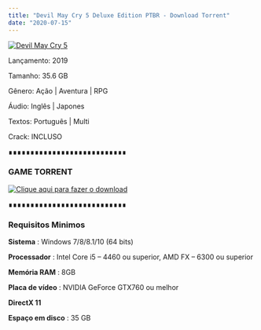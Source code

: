 ```yaml
---
title: "Devil May Cry 5 Deluxe Edition PTBR - Download Torrent"
date: "2020-07-15"
---
```


[![](https://1.bp.blogspot.com/--7oPgHD_5cI/XiuZtG2oDxI/AAAAAAAAAKc/U4EkuW0GWJIkTRZw-z6W1vIpwVL1Ass1wCLcBGAsYHQ/s640/Devil-May-Cry-5-1.jpg "Devil May Cry 5")](https://1.bp.blogspot.com/--7oPgHD_5cI/XiuZtG2oDxI/AAAAAAAAAKc/U4EkuW0GWJIkTRZw-z6W1vIpwVL1Ass1wCLcBGAsYHQ/s1600/Devil-May-Cry-5-1.jpg)

Lançamento: 2019

Tamanho: 35.6 GB

Gênero: Ação | Aventura | RPG

Áudio: Inglês | Japones

Textos: Português | Multi

Crack: INCLUSO

  

∎∎∎∎∎∎∎∎∎∎∎∎∎∎∎∎∎∎∎∎∎∎∎∎∎∎∎

###  GAME TORRENT

[![](https://1.bp.blogspot.com/-ruPWnCPWoec/XicYXvF8HuI/AAAAAAAAABI/UyLFOzfJIS8TPrFtDtaU-c8HnQ9uppeeACLcBGAsYHQ/s200/botc3a3o-filmes-via-torrent-300x135.png "Clique aqui para fazer o download")](1FFF698DCDB0BAA4028BD541FF8420813D5D7847&dn=Devil.May.Cry.5.Deluxe.Edition.zip&tr=udp{ca9bad4f721d92abc13e060f4f8dd78be4bc2e3e6ae69d619fbd104809de1ad1}3a{ca9bad4f721d92abc13e060f4f8dd78be4bc2e3e6ae69d619fbd104809de1ad1}2f{ca9bad4f721d92abc13e060f4f8dd78be4bc2e3e6ae69d619fbd104809de1ad1}2ftracker.opentrackr.org{ca9bad4f721d92abc13e060f4f8dd78be4bc2e3e6ae69d619fbd104809de1ad1}3a1337{ca9bad4f721d92abc13e060f4f8dd78be4bc2e3e6ae69d619fbd104809de1ad1}2fannounce&tr=udp{ca9bad4f721d92abc13e060f4f8dd78be4bc2e3e6ae69d619fbd104809de1ad1}3a{ca9bad4f721d92abc13e060f4f8dd78be4bc2e3e6ae69d619fbd104809de1ad1}2f{ca9bad4f721d92abc13e060f4f8dd78be4bc2e3e6ae69d619fbd104809de1ad1}2ftracker.leechers-paradise.org{ca9bad4f721d92abc13e060f4f8dd78be4bc2e3e6ae69d619fbd104809de1ad1}3a6969{ca9bad4f721d92abc13e060f4f8dd78be4bc2e3e6ae69d619fbd104809de1ad1}2fannounce&tr=udp{ca9bad4f721d92abc13e060f4f8dd78be4bc2e3e6ae69d619fbd104809de1ad1}3a{ca9bad4f721d92abc13e060f4f8dd78be4bc2e3e6ae69d619fbd104809de1ad1}2f{ca9bad4f721d92abc13e060f4f8dd78be4bc2e3e6ae69d619fbd104809de1ad1}2ftracker.coppersurfer.tk{ca9bad4f721d92abc13e060f4f8dd78be4bc2e3e6ae69d619fbd104809de1ad1}3a6969{ca9bad4f721d92abc13e060f4f8dd78be4bc2e3e6ae69d619fbd104809de1ad1}2fannounce&tr=udp{ca9bad4f721d92abc13e060f4f8dd78be4bc2e3e6ae69d619fbd104809de1ad1}3a{ca9bad4f721d92abc13e060f4f8dd78be4bc2e3e6ae69d619fbd104809de1ad1}2f{ca9bad4f721d92abc13e060f4f8dd78be4bc2e3e6ae69d619fbd104809de1ad1}2fp4p.arenabg.ch{ca9bad4f721d92abc13e060f4f8dd78be4bc2e3e6ae69d619fbd104809de1ad1}3a1337{ca9bad4f721d92abc13e060f4f8dd78be4bc2e3e6ae69d619fbd104809de1ad1}2fannounce&tr=udp{ca9bad4f721d92abc13e060f4f8dd78be4bc2e3e6ae69d619fbd104809de1ad1}3a{ca9bad4f721d92abc13e060f4f8dd78be4bc2e3e6ae69d619fbd104809de1ad1}2f{ca9bad4f721d92abc13e060f4f8dd78be4bc2e3e6ae69d619fbd104809de1ad1}2feddie4.nl{ca9bad4f721d92abc13e060f4f8dd78be4bc2e3e6ae69d619fbd104809de1ad1}3a6969{ca9bad4f721d92abc13e060f4f8dd78be4bc2e3e6ae69d619fbd104809de1ad1}2fannounce&tr=udp{ca9bad4f721d92abc13e060f4f8dd78be4bc2e3e6ae69d619fbd104809de1ad1}3a{ca9bad4f721d92abc13e060f4f8dd78be4bc2e3e6ae69d619fbd104809de1ad1}2f{ca9bad4f721d92abc13e060f4f8dd78be4bc2e3e6ae69d619fbd104809de1ad1}2ftracker.zer0day.to{ca9bad4f721d92abc13e060f4f8dd78be4bc2e3e6ae69d619fbd104809de1ad1}3a1337{ca9bad4f721d92abc13e060f4f8dd78be4bc2e3e6ae69d619fbd104809de1ad1}2fannounce&tr=udp{ca9bad4f721d92abc13e060f4f8dd78be4bc2e3e6ae69d619fbd104809de1ad1}3a{ca9bad4f721d92abc13e060f4f8dd78be4bc2e3e6ae69d619fbd104809de1ad1}2f{ca9bad4f721d92abc13e060f4f8dd78be4bc2e3e6ae69d619fbd104809de1ad1}2fp4p.arenabg.com{ca9bad4f721d92abc13e060f4f8dd78be4bc2e3e6ae69d619fbd104809de1ad1}3a1337{ca9bad4f721d92abc13e060f4f8dd78be4bc2e3e6ae69d619fbd104809de1ad1}2fannounce&tr=udp{ca9bad4f721d92abc13e060f4f8dd78be4bc2e3e6ae69d619fbd104809de1ad1}3a{ca9bad4f721d92abc13e060f4f8dd78be4bc2e3e6ae69d619fbd104809de1ad1}2f{ca9bad4f721d92abc13e060f4f8dd78be4bc2e3e6ae69d619fbd104809de1ad1}2ftracker.internetwarriors.net{ca9bad4f721d92abc13e060f4f8dd78be4bc2e3e6ae69d619fbd104809de1ad1}3a1337{ca9bad4f721d92abc13e060f4f8dd78be4bc2e3e6ae69d619fbd104809de1ad1}2fannounce&tr=udp{ca9bad4f721d92abc13e060f4f8dd78be4bc2e3e6ae69d619fbd104809de1ad1}3a{ca9bad4f721d92abc13e060f4f8dd78be4bc2e3e6ae69d619fbd104809de1ad1}2f{ca9bad4f721d92abc13e060f4f8dd78be4bc2e3e6ae69d619fbd104809de1ad1}2f9.rarbg.me{ca9bad4f721d92abc13e060f4f8dd78be4bc2e3e6ae69d619fbd104809de1ad1}3a2730{ca9bad4f721d92abc13e060f4f8dd78be4bc2e3e6ae69d619fbd104809de1ad1}2fannounce&tr=udp{ca9bad4f721d92abc13e060f4f8dd78be4bc2e3e6ae69d619fbd104809de1ad1}3a{ca9bad4f721d92abc13e060f4f8dd78be4bc2e3e6ae69d619fbd104809de1ad1}2f{ca9bad4f721d92abc13e060f4f8dd78be4bc2e3e6ae69d619fbd104809de1ad1}2f9.rarbg.to{ca9bad4f721d92abc13e060f4f8dd78be4bc2e3e6ae69d619fbd104809de1ad1}3a2730{ca9bad4f721d92abc13e060f4f8dd78be4bc2e3e6ae69d619fbd104809de1ad1}2fannounce&tr=http{ca9bad4f721d92abc13e060f4f8dd78be4bc2e3e6ae69d619fbd104809de1ad1}3a{ca9bad4f721d92abc13e060f4f8dd78be4bc2e3e6ae69d619fbd104809de1ad1}2f{ca9bad4f721d92abc13e060f4f8dd78be4bc2e3e6ae69d619fbd104809de1ad1}2fnyaa.tracker.wf{ca9bad4f721d92abc13e060f4f8dd78be4bc2e3e6ae69d619fbd104809de1ad1}3a7777{ca9bad4f721d92abc13e060f4f8dd78be4bc2e3e6ae69d619fbd104809de1ad1}2fannounce&tr=http{ca9bad4f721d92abc13e060f4f8dd78be4bc2e3e6ae69d619fbd104809de1ad1}3a{ca9bad4f721d92abc13e060f4f8dd78be4bc2e3e6ae69d619fbd104809de1ad1}2f{ca9bad4f721d92abc13e060f4f8dd78be4bc2e3e6ae69d619fbd104809de1ad1}2fsukebei.tracker.wf{ca9bad4f721d92abc13e060f4f8dd78be4bc2e3e6ae69d619fbd104809de1ad1}3a8888{ca9bad4f721d92abc13e060f4f8dd78be4bc2e3e6ae69d619fbd104809de1ad1}2fannounce&tr=http{ca9bad4f721d92abc13e060f4f8dd78be4bc2e3e6ae69d619fbd104809de1ad1}3a{ca9bad4f721d92abc13e060f4f8dd78be4bc2e3e6ae69d619fbd104809de1ad1}2f{ca9bad4f721d92abc13e060f4f8dd78be4bc2e3e6ae69d619fbd104809de1ad1}2fanidex.moe{ca9bad4f721d92abc13e060f4f8dd78be4bc2e3e6ae69d619fbd104809de1ad1}3a6969{ca9bad4f721d92abc13e060f4f8dd78be4bc2e3e6ae69d619fbd104809de1ad1}2fannounce)

  

  

∎∎∎∎∎∎∎∎∎∎∎∎∎∎∎∎∎∎∎∎∎∎∎∎∎∎∎

###   

### Requisitos Minimos

**Sistema** : Windows 7/8/8.1/10 (64 bits)

**Processador** : Intel Core i5 – 4460 ou superior, AMD FX – 6300 ou superior

**Memória RAM** : 8GB

**Placa de vídeo** : NVIDIA GeForce GTX760 ou melhor

**DirectX 11**

**Espaço em disco** : 35 GB
